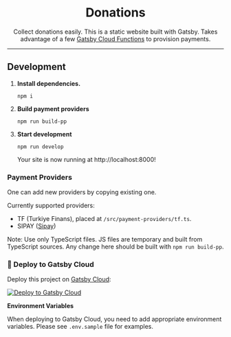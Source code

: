 <h1 align="center">
  Donations
</h1>

<p align="center">
  Collect donations easily. This is a static website built with Gatsby. Takes advantage of a few <a href="https://www.gatsbyjs.com/products/cloud/functions">Gatsby Cloud Functions</a> to provision payments.
</p>

---

## Development

1.  **Install dependencies.**

    ```shell
    npm i
    ```

3. **Build payment providers**
   
   ```shell
   npm run build-pp
   ```

4.  **Start development**

    ```shell
    npm run develop
    ```
    Your site is now running at http://localhost:8000!

### Payment Providers

One can add new providers by copying existing one.

Currently supported providers:
- TF (Turkiye Finans), placed at `/src/payment-providers/tf.ts`.
- SIPAY ([Sipay](https://sipay.com.tr))

Note: Use only TypeScript files. JS files are temporary and built from TypeScript sources. Any change here should be built with `npm run build-pp`.

### 🚀 Deploy to Gatsby Cloud

Deploy this project on [Gatsby Cloud](https://www.gatsbyjs.com/cloud/):

[<img src="https://www.gatsbyjs.com/deploynow.svg" alt="Deploy to Gatsby Cloud">](https://www.gatsbyjs.com/dashboard/deploynow?url=https://github.com/dbtek/donations)

**Environment Variables**

When deploying to Gatsby Cloud, you need to add appropriate environment variables. Please see `.env.sample` file for examples.

